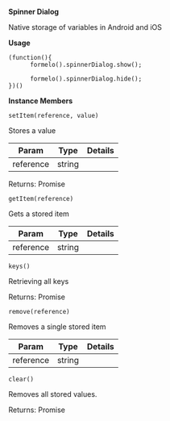 **Spinner Dialog**

Native storage of variables in Android and iOS

**Usage**

    (function(){
          formelo().spinnerDialog.show();
          
          formelo().spinnerDialog.hide();
    })()

**Instance Members**

    setItem(reference, value)
Stores a value

| Param        | Type           | Details  |
| ------------- |:-------------:| -----:|
| reference     | string |  |


Returns: Promise<any>

    getItem(reference)
Gets a stored item

| Param        | Type           | Details  |
| ------------- |:-------------:| -----:|
| reference     | string |  |


    keys()
Retrieving all keys

Returns: Promise<any>

    remove(reference)
Removes a single stored item

| Param        | Type           | Details  |
| ------------- |:-------------:| -----:|
| reference     | string |  |

    clear()
Removes all stored values.

Returns: Promise<any>
                               



